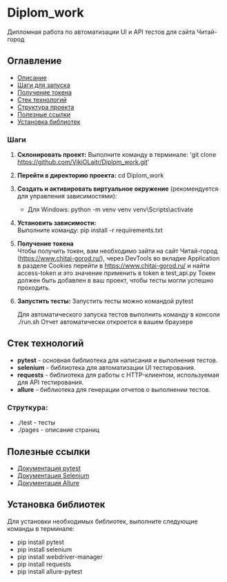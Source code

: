 # Diplom_work
Дипломная работа по автоматизации UI и API тестов для сайта Читай-город

## Оглавление
- [Описание](#описание)
- [Шаги для запуска](#шаги-для-запуска)
- [Получение токена](#получение-токена)
- [Стек технологий](#стек-технологий)
- [Структура проекта](#структура-проекта)
- [Полезные ссылки](#полезные-ссылки)
- [Установка библиотек](#установка-библиотек)


### Шаги
1. **Склонировать проект:** 
    Выполните команду в терминале: 'git clone https://github.com/VikiOLaitr/Diplom_work.git'

2. **Перейти в директорию проекта:**
        cd Diplom_work

3. **Создать и активировать виртуальное окружение** (рекомендуется для управления зависимостями):  
    - Для Windows:
   python -m venv venv
   venv\Scripts\activate

4. **Установить зависимости:**  
   Выполните команду:
   pip install -r requirements.txt

5. **Получение токена**  
   Чтобы получить токен, вам необходимо зайти на сайт Читай-город (https://www.chitai-gorod.ru/), 
   через DevTools во вкладке Application в разделе Cookies перейти в https://www.chitai-gorod.ru/
   и найти access-token и это значение применить в token в test_api.py
   Токен должен быть добавлен в ваш проект, чтобы тесты могли успешно проходить.

6. **Запустить тесты:** 
    Запустить тесты можно командой pytest

    Для автоматического запуска тестов выполнить команду в консоли ./run.sh Отчет автоматически откроется в вашем браузере

## Стек технологий
- **pytest** - основная библиотека для написания и выполнения тестов.
- **selenium** - библиотека для автоматизации UI тестирования.
- **requests** - библиотека для работы с HTTP-клиентом, используемая для API тестирования.
- **allure** - библиотека для генерации отчетов о выполнении тестов.

### Струткура:
- ./test - тесты
- ./pages - описание страниц

## Полезные ссылки
- [Документация pytest](https://docs.pytest.org/en/stable/)
- [Документация Selenium](https://www.selenium.dev/documentation/webdriver/)
- [Документация Allure](https://docs.qameta.io/allure/)

## Установка библиотек
Для установки необходимых библиотек, выполните следующие команды в терминале:


- pip install pytest
- pip install selenium
- pip install webdriver-manager
- pip install requests
- pip install allure-pytest